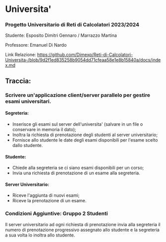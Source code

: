 # Universita'

### Progetto Universitario di Reti di Calcolatori 2023/2024

Studente: Esposito Dimitri Gennaro / Marrazzo Martina

Professore: Emanuel Di Nardo

Link Relazione: https://github.com/Dimexp/Reti-di-Calcolatori-Universita-/blob/9d2f1ed835258b9054dd71cfeaa58e1e8b15840a/docs/index.md

## Traccia:

### Scrivere un'applicazione client/server parallelo per gestire esami universitari.

#### Segreteria:

- Inserisce gli esami sul server dell'universita' (salvare in un file o conservare in memoria il dato);
- Inoltra la richiesta di prenotazione degli studenti al server universitario;
- Fornisce allo studente le date degli esami disponibili per l'esame scelto dallo studente.

#### Studente:

- Chiede alla segreteria se ci siano esami disponibili per un corso;
- Invia una richiesta di prenotazione di un esame alla segreteria.

#### Server Universitario:

- Riceve l'aggiunta di nuovi esami;
- Riceve la prenotazione di un esame.

### Condizioni Aggiuntive: Gruppo 2 Studenti

Il server universitario ad ogni richiesta di prenotazione invia alla segreteria il numero di prenotazione progressivo
assegnato allo studente e la segreteria a sua volta lo inoltra allo studente.
